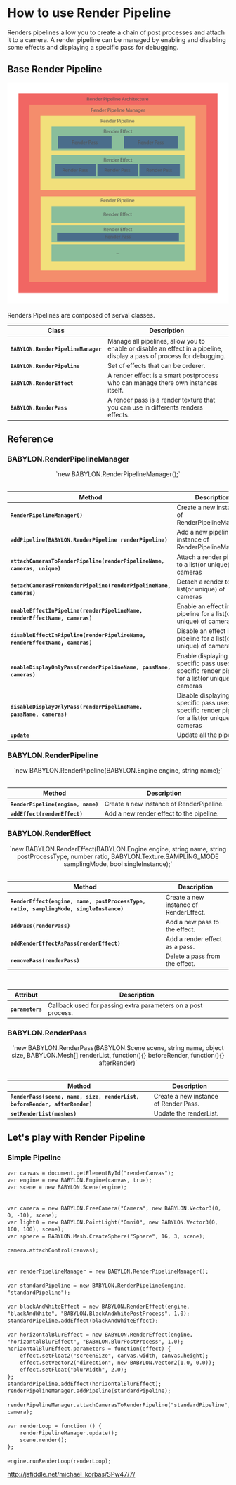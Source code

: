 # How to use Render Pipeline

Renders pipelines allow you to create a chain of post processes and attach it to a camera.
A render pipeline can be managed by enabling and disabling some effects and displaying a specific pass for debugging.


## Base Render Pipeline

![](https://raw.githubusercontent.com/michael-korbas/Babylon.js/Docs/Docs/RenderPipeline/Resources/Architecture.png)

Renders Pipelines are composed of serval classes.

| Class | Description |
|--------|--------|
|**`BABYLON.RenderPipelineManager`**| Manage all pipelines, allow you to enable or disable an effect in a pipeline, display a pass of process for debugging.|
|**`BABYLON.RenderPipeline`**|Set of effects that can be orderer.|
|**`BABYLON.RenderEffect`**|A render effect is a smart postprocess who can manage there own instances itself.|
|**`BABYLON.RenderPass`**|A render pass is a render texture that you can use in differents renders effects.|

## Reference

### BABYLON.RenderPipelineManager

<center>`new BABYLON.RenderPipelineManager();`</center><br>


| Method | Description |
|--------|--------|
|**`RenderPipelineManager()`**|Create a new instance of RenderPipelineManager.|
|**`addPipeline(BABYLON.RenderPipeline renderPipeline)`**|Add a new pipeline to an instance of RenderPipelineManager.|
|**`attachCamerasToRenderPipeline(renderPipelineName, cameras, unique)`**|Attach a render pipeline to a list(or unique) of cameras|
|**`detachCamerasFromRenderPipeline(renderPipelineName, cameras)`**|Detach a render to a list(or unique) of cameras|
|**`enableEffectInPipeline(renderPipelineName, renderEffectName, cameras)`**|Enable an effect in a pipeline for a list(or unique) of cameras|
|**`disableEffectInPipeline(renderPipelineName, renderEffectName, cameras)`**|Disable an effect in a pipeline for a list(or unique) of cameras|
|**`enableDisplayOnlyPass(renderPipelineName, passName, cameras)`**|Enable displaying of a specific pass used in a specific render pipeline, for a list(or unique) of cameras|
|**`disableDisplayOnlyPass(renderPipelineName, passName, cameras)`**|Disable displaying of a specific pass used in a specific render pipeline, for a list(or unique) of cameras|
|**`update`**|Update all the pipelines.|


### BABYLON.RenderPipeline

<center>`new BABYLON.RenderPipeline(BABYLON.Engine engine, string name);`</center><br>

| Method | Description |
|--------|--------|
|**`RenderPipeline(engine, name)`**|Create a new instance of RenderPipeline.|
|**`addEffect(renderEffect)`**|Add a new render effect to the pipeline.|


### BABYLON.RenderEffect

<center>`new BABYLON.RenderEffect(BABYLON.Engine engine, string name, string postProcessType, number ratio, BABYLON.Texture.SAMPLING_MODE samplingMode, bool singleInstance);`</center><br>

| Method | Description |
|--------|--------|
|**`RenderEffect(engine, name, postProcessType, ratio, samplingMode, singleInstance)`**|Create a new instance of RenderEffect.|
|**`addPass(renderPass)`**|Add a new pass to the effect.|
|**`addRenderEffectAsPass(renderEffect)`**|Add a render effect as a pass.|
|**`removePass(renderPass)`**|Delete a pass from the effect.|

<br>

| Attribut | Description |
|--------|--------|
|**`parameters`**|Callback used for passing extra parameters on a post process.|

### BABYLON.RenderPass

<center>`new BABYLON.RenderPass(BABYLON.Scene scene, string name, object size, BABYLON.Mesh[] renderList, function(){} beforeRender, function(){} afterRender)`</center><br>

| Method | Description |
|--------|--------|
|**`RenderPass(scene, name, size, renderList, beforeRender, afterRender)`**|Create a new instance of Render Pass.|
|**`setRenderList(meshes)`**|Update the renderList.|


## Let's play with Render Pipeline

### Simple Pipeline

```
var canvas = document.getElementById("renderCanvas");
var engine = new BABYLON.Engine(canvas, true);
var scene = new BABYLON.Scene(engine);


var camera = new BABYLON.FreeCamera("Camera", new BABYLON.Vector3(0, 0, -10), scene);
var light0 = new BABYLON.PointLight("Omni0", new BABYLON.Vector3(0, 100, 100), scene);
var sphere = BABYLON.Mesh.CreateSphere("Sphere", 16, 3, scene);

camera.attachControl(canvas);


var renderPipelineManager = new BABYLON.RenderPipelineManager();

var standardPipeline = new BABYLON.RenderPipeline(engine, "standardPipeline");

var blackAndWhiteEffect = new BABYLON.RenderEffect(engine, "blackAndWhite", "BABYLON.BlackAndWhitePostProcess", 1.0);
standardPipeline.addEffect(blackAndWhiteEffect);

var horizontalBlurEffect = new BABYLON.RenderEffect(engine, "horizontalBlurEffect", "BABYLON.BlurPostProcess", 1.0);
horizontalBlurEffect.parameters = function(effect) { 
	effect.setFloat2("screenSize", canvas.width, canvas.height);
    effect.setVector2("direction", new BABYLON.Vector2(1.0, 0.0));
    effect.setFloat("blurWidth", 2.0);
};
standardPipeline.addEffect(horizontalBlurEffect);
renderPipelineManager.addPipeline(standardPipeline);

renderPipelineManager.attachCamerasToRenderPipeline("standardPipeline", camera);

var renderLoop = function () {
	renderPipelineManager.update();
	scene.render();
};

engine.runRenderLoop(renderLoop);
```

http://jsfiddle.net/michael_korbas/SPw47/7/
